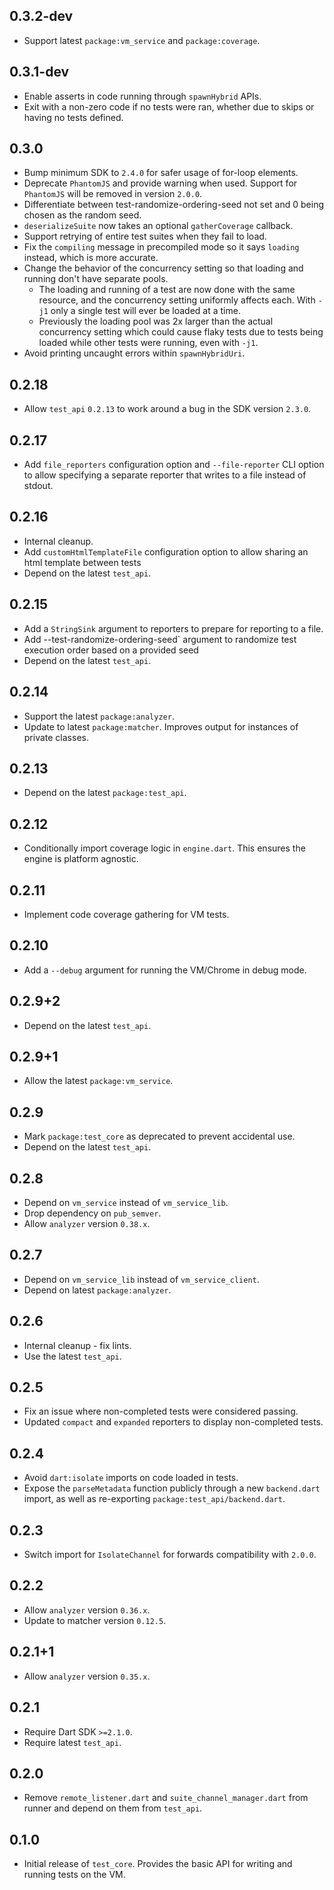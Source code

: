 ## 0.3.2-dev
* Support latest `package:vm_service` and `package:coverage`.

## 0.3.1-dev

* Enable asserts in code running through `spawnHybrid` APIs.
* Exit with a non-zero code if no tests were ran, whether due to skips or having
  no tests defined.

## 0.3.0

* Bump minimum SDK to `2.4.0` for safer usage of for-loop elements.
* Deprecate `PhantomJS` and provide warning when used. Support for `PhantomJS`
  will be removed in version `2.0.0`.
* Differentiate between test-randomize-ordering-seed not set and 0 being chosen
  as the random seed.
* `deserializeSuite` now takes an optional `gatherCoverage` callback.
* Support retrying of entire test suites when they fail to load.
* Fix the `compiling` message in precompiled mode so it says `loading` instead,
  which is more accurate.
* Change the behavior of the concurrency setting so that loading and running
  don't have separate pools.
  * The loading and running of a test are now done with the same resource, and
    the concurrency setting uniformly affects each. With `-j1` only a single
    test will ever be loaded at a time.
  * Previously the loading pool was 2x larger than the actual concurrency
    setting which could cause flaky tests due to tests being loaded while
    other tests were running, even with `-j1`.
* Avoid printing uncaught errors within `spawnHybridUri`.

## 0.2.18

* Allow `test_api` `0.2.13` to work around a bug in the SDK version `2.3.0`.

## 0.2.17

* Add `file_reporters` configuration option and `--file-reporter` CLI option to
  allow specifying a separate reporter that writes to a file instead of stdout.

## 0.2.16

* Internal cleanup.
* Add `customHtmlTemplateFile` configuration option to allow sharing an
  html template between tests
* Depend on the latest `test_api`.

## 0.2.15

* Add a `StringSink` argument to reporters to prepare for reporting to a file.
* Add --test-randomize-ordering-seed` argument to randomize test
execution order based on a provided seed
* Depend on the latest `test_api`.

## 0.2.14

* Support the latest `package:analyzer`.
* Update to latest `package:matcher`. Improves output for instances of private
  classes.

## 0.2.13

* Depend on the latest `package:test_api`.

## 0.2.12

* Conditionally import coverage logic in `engine.dart`. This ensures the engine
  is platform agnostic.

## 0.2.11

* Implement code coverage gathering for VM tests.

## 0.2.10

* Add a `--debug` argument for running the VM/Chrome in debug mode.

## 0.2.9+2

* Depend on the latest `test_api`.

## 0.2.9+1

* Allow the latest `package:vm_service`.

## 0.2.9

* Mark `package:test_core` as deprecated to prevent accidental use.
* Depend on the latest `test_api`.

## 0.2.8

* Depend on `vm_service` instead of `vm_service_lib`.
* Drop dependency on `pub_semver`.
* Allow `analyzer` version `0.38.x`.

## 0.2.7

* Depend on `vm_service_lib` instead of `vm_service_client`.
* Depend on latest `package:analyzer`.

## 0.2.6

* Internal cleanup - fix lints.
* Use the latest `test_api`.

## 0.2.5

* Fix an issue where non-completed tests were considered passing.
* Updated `compact` and `expanded` reporters to display non-completed tests.

## 0.2.4

* Avoid `dart:isolate` imports on code loaded in tests.
* Expose the `parseMetadata` function publicly through a new `backend.dart`
  import, as well as re-exporting `package:test_api/backend.dart`.

## 0.2.3

* Switch import for `IsolateChannel` for forwards compatibility with `2.0.0`.

## 0.2.2

* Allow `analyzer` version `0.36.x`.
* Update to matcher version `0.12.5`.

## 0.2.1+1

* Allow `analyzer` version `0.35.x`.

## 0.2.1

* Require Dart SDK `>=2.1.0`.
* Require latest `test_api`.

## 0.2.0

* Remove `remote_listener.dart` and `suite_channel_manager.dart` from runner
  and depend on them from `test_api`.

## 0.1.0

* Initial release of `test_core`. Provides the basic API for writing and running
  tests on the VM.
